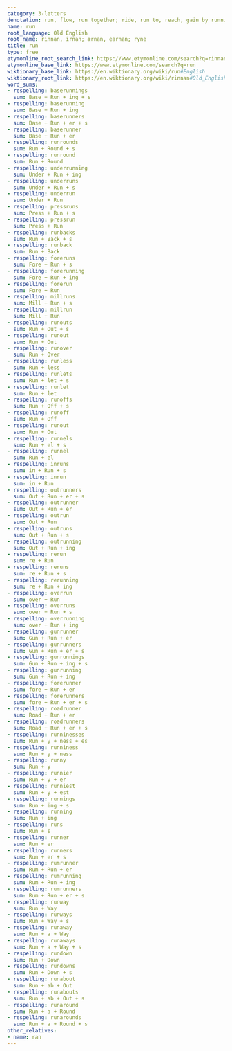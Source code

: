 ```yaml
---
category: 3-letters
denotation: run, flow, run together; ride, run to, reach, gain by running; a flowing, a course, a watercourse
name: run
root_language: Old English
root_name: rinnan, irnan; ærnan, earnan; ryne
title: run
type: free
etymonline_root_search_link: https://www.etymonline.com/search?q=rinnan
etymonline_base_link: https://www.etymonline.com/search?q=run
wiktionary_base_link: https://en.wiktionary.org/wiki/run#English
wiktionary_root_link: https://en.wiktionary.org/wiki/rinnan#Old_English
word_sums:
- respelling: baserunnings
  sum: Base + Run + ing + s
- respelling: baserunning
  sum: Base + Run + ing
- respelling: baserunners
  sum: Base + Run + er + s
- respelling: baserunner
  sum: Base + Run + er
- respelling: runrounds
  sum: Run + Round + s
- respelling: runround
  sum: Run + Round
- respelling: underrunning
  sum: Under + Run + ing
- respelling: underruns
  sum: Under + Run + s
- respelling: underrun
  sum: Under + Run
- respelling: pressruns
  sum: Press + Run + s
- respelling: pressrun
  sum: Press + Run
- respelling: runbacks
  sum: Run + Back + s
- respelling: runback
  sum: Run + Back
- respelling: foreruns
  sum: Fore + Run + s
- respelling: forerunning
  sum: Fore + Run + ing
- respelling: forerun
  sum: Fore + Run
- respelling: millruns
  sum: Mill + Run + s
- respelling: millrun
  sum: Mill + Run
- respelling: runouts
  sum: Run + Out + s
- respelling: runout
  sum: Run + Out
- respelling: runover
  sum: Run + Over
- respelling: runless
  sum: Run + less
- respelling: runlets
  sum: Run + let + s
- respelling: runlet
  sum: Run + let
- respelling: runoffs
  sum: Run + Off + s
- respelling: runoff
  sum: Run + Off
- respelling: runout
  sum: Run + Out
- respelling: runnels
  sum: Run + el + s
- respelling: runnel
  sum: Run + el
- respelling: inruns
  sum: in + Run + s
- respelling: inrun
  sum: in + Run
- respelling: outrunners
  sum: Out + Run + er + s
- respelling: outrunner
  sum: Out + Run + er
- respelling: outrun
  sum: Out + Run
- respelling: outruns
  sum: Out + Run + s
- respelling: outrunning
  sum: Out + Run + ing
- respelling: rerun
  sum: re + Run
- respelling: reruns
  sum: re + Run + s
- respelling: rerunning
  sum: re + Run + ing
- respelling: overrun
  sum: over + Run
- respelling: overruns
  sum: over + Run + s
- respelling: overrunning
  sum: over + Run + ing
- respelling: gunrunner
  sum: Gun + Run + er
- respelling: gunrunners
  sum: Gun + Run + er + s
- respelling: gunrunnings
  sum: Gun + Run + ing + s
- respelling: gunrunning
  sum: Gun + Run + ing
- respelling: forerunner
  sum: fore + Run + er
- respelling: forerunners
  sum: fore + Run + er + s
- respelling: roadrunner
  sum: Road + Run + er
- respelling: roadrunners
  sum: Road + Run + er + s
- respelling: runninesses
  sum: Run + y + ness + es
- respelling: runniness
  sum: Run + y + ness
- respelling: runny
  sum: Run + y
- respelling: runnier
  sum: Run + y + er
- respelling: runniest
  sum: Run + y + est
- respelling: runnings
  sum: Run + ing + s
- respelling: running
  sum: Run + ing
- respelling: runs
  sum: Run + s
- respelling: runner
  sum: Run + er
- respelling: runners
  sum: Run + er + s
- respelling: rumrunner
  sum: Rum + Run + er
- respelling: rumrunning
  sum: Rum + Run + ing
- respelling: rumrunners
  sum: Rum + Run + er + s
- respelling: runway
  sum: Run + Way
- respelling: runways
  sum: Run + Way + s
- respelling: runaway
  sum: Run + a + Way
- respelling: runaways
  sum: Run + a + Way + s
- respelling: rundown
  sum: Run + Down
- respelling: rundowns
  sum: Run + Down + s
- respelling: runabout
  sum: Run + ab + Out
- respelling: runabouts
  sum: Run + ab + Out + s
- respelling: runaround
  sum: Run + a + Round
- respelling: runarounds
  sum: Run + a + Round + s
other_relatives:
- name: ran
---
```

